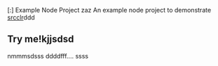 [:] Example Node Project
zaz
An example node project to demonstrate [srcclr](https://www.srcclr.com)ddd
## Try me!kjjsdsd
nmmmsdsss
ddddfff....
ssss
